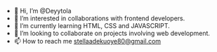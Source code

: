 - 👋 Hi, I’m @Deyytola
- 👀 I’m interested in collaborations with frontend developers.
- 🌱 I’m currently learning HTML, CSS and JAVASCRIPT.
- 💞️ I’m looking to collaborate on projects involving web development.
- 📫 How to reach me stellaadekuoye80@gmail.com

<!---
Deyytola/Deyytola is a ✨ special ✨ repository because its `README.md` (this file) appears on your GitHub profile.
You can click the Preview link to take a look at your changes.
--->
